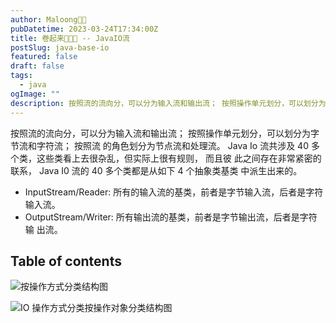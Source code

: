 ```yaml
---
author: Maloong🐎🐲
pubDatetime: 2023-03-24T17:34:00Z
title: 卷起来🐎🐲💪 -- JavaIO流
postSlug: java-base-io
featured: false
draft: false
tags:
  - java
ogImage: ""
description: 按照流的流向分，可以分为输入流和输出流； 按照操作单元划分，可以划分为字节流和字符流； 按照流的角色划分为节点流和处理流。 Java Io流共涉及40多个类，这些类看上去很杂乱，但实际上很有规则，而且彼 此之间存在非常紧密的联系， Java I0流的40多个类都是从如下4个抽象类基类 中派生出来的。
---
```


按照流的流向分，可以分为输入流和输出流； 按照操作单元划分，可以划分为字节流和字符流； 按照流
的角色划分为节点流和处理流。 Java Io 流共涉及 40 多个类，这些类看上去很杂乱，但实际上很有规则，
而且彼 此之间存在非常紧密的联系， Java I0 流的 40 多个类都是从如下 4 个抽象类基类 中派生出来的。

- InputStream/Reader: 所有的输入流的基类，前者是字节输入流，后者是字符 输入流。
- OutputStream/Writer: 所有输出流的基类，前者是字节输出流，后者是字符输 出流。

## Table of contents

![按操作方式分类结构图](https://s2.loli.net/2023/03/24/hi1EVDnXTSesa2c.png)

![IO 操作方式分类按操作对象分类结构图](https://s2.loli.net/2023/03/24/9fODtZKe65L31wB.png)
